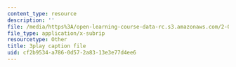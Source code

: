 ```yaml
---
content_type: resource
description: ''
file: /media/https%3A/open-learning-course-data-rc.s3.amazonaws.com/2-003sc-engineering-dynamics-fall-2011/cf2b9534a7860d572a8313e3e77d4ee6_jROTMB142T0.srt
file_type: application/x-subrip
resourcetype: Other
title: 3play caption file
uid: cf2b9534-a786-0d57-2a83-13e3e77d4ee6
---
```

